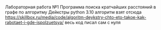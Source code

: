 Лабораторная работа №1
Программа поиска кратчайших расстояний в графе по алгоритму Дейкстры
python 3.10
алгоритм взят отсюда
https://skillbox.ru/media/code/algoritm-deykstry-chto-eto-takoe-kak-rabotaet-i-gde-ispolzuetsya/
весь код писал сам с нуля
